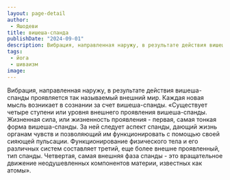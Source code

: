 ```yaml
---
layout: page-detail
author:
 - Яшодеви
title: вишеша-спанда
publishDate: "2024-09-01"
description: Вибрация, направленная наружу, в результате действия вишеша-спанды проявляется так называемый внешний мир. Каждая новая мысль возникает в сознании за счет вишеша-спанды.
tags:
 - йога
 - шиваизм
image: 
---
```


Вибрация, направленная наружу, в результате действия вишеша-спанды проявляется так называемый внешний мир. Каждая новая мысль возникает в сознании за счет вишеша-спанды.
	«Существует четыре ступени или уровня внешнего проявления вишеша-спанды. Жизненная сила, или жизненность проявления - первая, самая тонкая форма вишеша-спанды. За ней следует аспект спанды, дающий жизнь органам чувств и позволяющий им функционировать с помощью своей сияющей пульсации. Функционирование физического тела и его различных систем составляет третий, еще более внешне проявленный, тип спанды. Четвертая, самая внешняя фаза спанды - это вращательное движение неодушевленных компонентов материи, известных как атомы».

